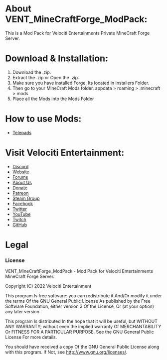 # About VENT_MineCraftForge_ModPack:
This is a Mod Pack for Velociti Entertainments Private MineCraft Forge Server.

# Download & Installation:
1) Download the .zip.
2) Extract the .zip or Open the .zip.
3) Make sure you have installed Forge. Its located in Installers Folder.
4) Then go to your MineCraft Mods folder. appdata > roaming > .minecraft > mods 
5) Place all the Mods into the Mods Folder

# How to use Mods:
* [Telepads](https://github.com/ArtixAllMighty/Telepads2016/wiki)

# Visit Velociti Entertainment:
* [Discord]( https://discord.velocitientertainment.com )
* [Website]( https://velocitientertainment.com )
* [Forums]( https://velocitientertainment.com/forum )
* [About Us]( https://velocitientertainment.com/pc-gaming )
* [Donate]( https://velocitientertainment.com/donations )
* [Patreon]( https://www.patreon.com/VelocitiEntertainment?fan_landing=true )
* [Steam Group]( https://steamcommunity.com/groups/velocitientertainment )
* [Facebook]( https://facebook.com/VelocitiEntertainment )
* [Twitter]( https://twitter.com/VelocitiEnt )
* [YouTube]( https://youtube.com/user/HumanTree92 )
* [Twitch]( https://twitch.tv/humantree92 )
* [GitHub]( https://github.com/HumanTree92 )

# Legal
### License
VENT_MineCraftForge_ModPack - Mod Pack for Velociti Entertainments MineCraft Forge Server.

Copyright (C) 2022 Velociti Entertainment

This program Is free software: you can redistribute it And/Or modify it under the terms Of the GNU General Public License As published by the Free Software Foundation, either version 3 Of the License, Or (at your option) any later version.

This program Is distributed In the hope that it will be useful, but WITHOUT ANY WARRANTY; without even the implied warranty Of MERCHANTABILITY Or FITNESS FOR A PARTICULAR PURPOSE. See the GNU General Public License For more details.

You should have received a copy Of the GNU General Public License along with this program. If Not, see http://www.gnu.org/licenses/.
